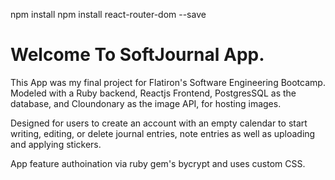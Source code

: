 
npm install
npm install react-router-dom --save


# Welcome To SoftJournal App. 
This App was my final project for Flatiron's Software Engineering Bootcamp. 
Modeled with a Ruby backend, Reactjs Frontend, PostgresSQL as the database, and Cloundonary as the image API, for hosting images. 

Designed for users to create an account with an empty calendar to start writing, editing, or delete journal entries, note entries as well as uploading and applying stickers. 

App feature authoination via ruby gem's bycrypt and uses custom CSS.